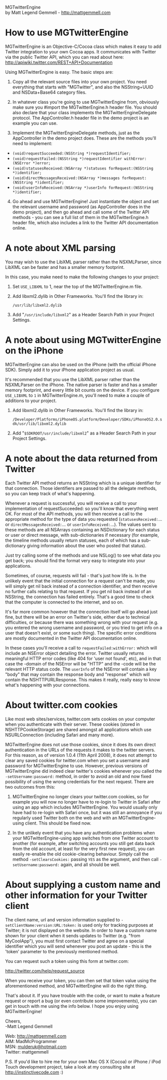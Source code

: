 MGTwitterEngine  
by Matt Legend Gemmell - http://mattgemmell.com


How to use MGTwitterEngine
==========================

MGTwitterEngine is an Objective-C/Cocoa class which makes it easy to add Twitter integration to your own Cocoa apps. It communicates with Twitter via the public Twitter API, which you can read about here:
http://apiwiki.twitter.com/REST+API+Documentation

Using MGTwitterEngine is easy. The basic steps are:


1. Copy all the relevant source files into your own project. You need everything that starts with "MGTwitter", and also the NSString+UUID and NSData+Base64 category files.


2. In whatever class you're going to use MGTwitterEngine from, obviously make sure you #import the MGTwitterEngine.h header file. You should also declare that your class implements the MGTwitterEngineDelegate protocol. The AppController.h header file in the demo project is an example you can use.


3. Implement the MGTwitterEngineDelegate methods, just as the AppController in the demo project does. These are the methods you'll need to implement:

  - `(void)requestSucceeded:(NSString *)requestIdentifier;`
  - `(void)requestFailed:(NSString *)requestIdentifier withError:(NSError *)error;`
  - `(void)statusesReceived:(NSArray *)statuses forRequest:(NSString *)identifier;`
  - `(void)directMessagesReceived:(NSArray *)messages forRequest:(NSString *)identifier;`
  - `(void)userInfoReceived:(NSArray *)userInfo forRequest:(NSString *)identifier;`


4. Go ahead and use MGTwitterEngine! Just instantiate the object and set the relevant username and password (as AppController does in the demo project), and then go ahead and call some of the Twitter API methods - you can see a full list of them in the MGTwitterEngine.h header file, which also includes a link to the Twitter API documentation online.


A note about XML parsing
========================

You may wish to use the LibXML parser rather than the NSXMLParser, since LibXML can be faster and has a smaller memory footprint.

In this case, you make need to make the following changes to your project:

1. Set `USE_LIBXML` to 1, near the top of the MGTwitterEngine.m file.

2. Add libxml2.dylib in Other Frameworks. You'll find the library in:

	`/usr/lib/libxml2.dylib`
	
3. Add "`/usr/include/libxml2`" as a Header Search Path in your Project Settings.



A note about using MGTwitterEngine on the iPhone
================================================

MGTwitterEngine can also be used on the iPhone (with the official iPhone SDK). Simply add it to your iPhone application project as usual.

It's recommended that you use the LibXML parser rather than the NSXMLParser on the iPhone. The native parser is faster and has a smaller memory footprint, and every little bit counts on the device. If you configure `USE_LIBXML` to `1` in MGTwitterEngine.m, you'll need to make a couple of additions to your project.

1. Add libxml2.dylib in Other Frameworks. You'll find the library in:

	`/Developer/Platforms/iPhoneOS.platform/Developer/SDKs/iPhoneOS2.0.sdk/usr/lib/libxml2.dylib`
	
2. Add "`$SDKROOT/usr/include/libxml2`" as a Header Search Path in your Project Settings.



A note about the data returned from Twitter
===========================================

Each Twitter API method returns an NSString which is a unique identifier for that connection. Those identifiers are passed to all the delegate methods, so you can keep track of what's happening.

Whenever a request is successful, you will receive a call to your implementation of requestSucceeded: so you'll know that everything went OK. For most of the API methods, you will then receive a call to the appropriate method for the type of data you requested (`statusesReceived:`... or `directMessagesReceived:`... or `userInfoReceived:`...). The values sent to these methods are all NSArrays containing an NSDictionary for each status or user or direct message, with sub-dictionaries if necessary (for example, the timeline methods usually return statuses, each of which has a sub-dictionary giving information about the user who posted that status).

Just try calling some of the methods and use NSLog() to see what data you get back; you should find the format very easy to integrate into your applications.

Sometimes, of course, requests will fail - that's just how life is. In the unlikely event that the initial connection for a request can't be made, you will simply get nil back instead of a connection identifier, and then receive no further calls relating to that request. If you get nil back instead of an NSString, the connection has failed entirely. That's a good time to check that the computer is connected to the internet, and so on.

It's far more common however that the connection itself will go ahead just fine, but there will be an error on Twitter's side, either due to technical difficulties, or because there was something wrong with your request (e.g. you entered the wrong username and password, or you tried to get info on a user that doesn't exist, or some such thing). The specific error conditions are mostly documented in the Twitter API documentation online.

In these cases you'll receive a call to `requestFailed:withError:` which will include an NSError object detailing the error. Twitter usually returns meaningful HTTP error codes (like 404 for 'user not found', etc), and in that case the -domain of the NSError will be "HTTP" and the -code will be the relevant HTTP status code. The `userInfo` of the NSError will contain a key "body" that may contain the response body and "response" which will contain the NSHTTPURLResponse. This makes it really, really easy to know what's happening with your connections.



About twitter.com cookies
=========================

Like most web sites/services, twitter.com sets cookies on your computer when you authenticate with their server. These cookies (stored in NSHTTPCookieStorage) are shared amongst all applications which use NSURLConnection (including Safari and many more).

MGTwitterEngine does not use those cookies, since it does its own direct authentication in the URLs of the requests it makes to the twitter servers. For this reason, as of version 1.0.4 (11th April 2008), it does not attempt to clear any saved cookies for twitter.com when you set a username and password for MGTwitterEngine to use. However, previous versions of MGTwitterEngine did indeed clear twitter's cookies whenever you called the `-setUsername:password:` method, in order to avoid an old and now fixed possibility of using the wrong credentials for the next request. There are two outcomes from this:

1. MGTwitterEngine no longer clears your twitter.com cookies, so for example you will now no longer have to re-login to Twitter in Safari after using an app which includes MGTwitterEngine. You would usually only have had to re-login with Safari once, but it was still an annoyance if you regularly used Twitter both on the web and with an MGTwitterEngine-using client. This should be fixed now.

2. In the unlikely event that you have any authentication problems when your MGTwitterEngine-using app switches from one Twitter account to another (for example, after switching accounts you still get data back from the old account, at least for the very first new request), you can easily re-enable the old cookie-clearing behaviour. Simply call the method `-setClearsCookies:` passing `YES` as the argument, and then call `-setUsername:password:` again, and all should be well.



About supplying a custom name and other information for your Twitter client
===========================================================================

The client name, url and version information supplied to `-setClientName:version:URL:token:` is used only for tracking purposes at Twitter; it is not displayed on the website. In order to have a custom name shown for your client when it sends updates to Twitter (e.g. "from MyCoolApp"), you must first contact Twitter and agree on a special identifier which you will send whenever you post an update - this is the 'token' parameter to the previously mentioned method.

You can request such a token using this form at twitter.com:

http://twitter.com/help/request_source

When you receive your token, you can then set that token value using the aforementioned method, and MGTwitterEngine will do the right thing.

That's about it. If you have trouble with the code, or want to make a feature request or report a bug (or even contribute some improvements), you can get in touch with me using the info below. I hope you enjoy using MGTwitterEngine!


Cheers,  
-Matt Legend Gemmell


Web:      http://mattgemmell.com  
AIM:      MadMcProgrammer  
MSN:      mulderuk@hotmail.com  
Twitter:  mattgemmell

P.S. If you'd like to hire me for your own Mac OS X (Cocoa) or iPhone / iPod Touch development project, take a look at my consulting site at http://instinctivecode.com :)
